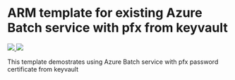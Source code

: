 # ARM template for existing Azure Batch service with pfx from keyvault

<a href="https://portal.azure.com/#create/Microsoft.Template/uri/https%3A%2F%2Fraw.githubusercontent.com%2Fazure%2Fazure-quickstart-templates%2Fmaster%2F101-batch-with-keyvault-pfx-password%2Fazuredeploy.json" target="_blank">
    <img src="http://azuredeploy.net/deploybutton.png"/>
</a>
<a href="http://armviz.io/#/?load=https%3A%2F%2Fraw.githubusercontent.com%2FAzure%2Fazure-quickstart-templates%2Fmaster%2F101-batch-with-keyvault-pfx-password%2Fazuredeploy.json" target="_blank">
    <img src="http://armviz.io/visualizebutton.png"/>
</a>

This template demostrates using Azure Batch service with pfx password certificate from keyvault

